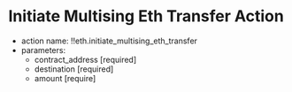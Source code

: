 # Initiate Multising Eth Transfer Action

- action name: !!eth.initiate_multising_eth_transfer
- parameters:
  - contract_address [required]
  - destination [required]
  - amount [require]
